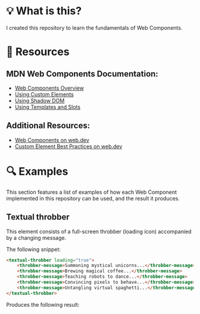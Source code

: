 # 💡 What is this?

I created this repository to learn the fundamentals of Web Components.

# 📖 Resources

## MDN Web Components Documentation:

* [Web Components Overview](https://developer.mozilla.org/en-US/docs/Web/API/Web_components)
* [Using Custom Elements](https://developer.mozilla.org/en-US/docs/Web/API/Web_components/Using_custom_elements)
* [Using Shadow DOM](https://developer.mozilla.org/en-US/docs/Web/API/Web_components/Using_shadow_DOM)
* [Using Templates and Slots](https://developer.mozilla.org/en-US/docs/Web/API/Web_components/Using_templates_and_slots)

## Additional Resources:

* [Web Components on web.dev](https://web.dev/web-components/)
* [Custom Element Best Practices on web.dev](https://web.dev/articles/custom-elements-best-practices#attributes_and_properties)

# 🔍 Examples

This section features a list of examples of how each Web Component implemented in this repository can be used, and the result it produces.

## Textual throbber
This element consists of a full-screen throbber (loading icon) accompanied by a changing message.

The following snippet:

```html
<textual-throbber loading="true">
	<throbber-message>Summoning mystical unicorns...</throbber-message>
	<throbber-message>Brewing magical coffee...</throbber-message>
	<throbber-message>Teaching robots to dance...</throbber-message>
	<throbber-message>Convincing pixels to behave...</throbber-message>
	<throbber-message>Untangling virtual spaghetti...</throbber-message>
</textual-throbber>
```

Produces the following result:
